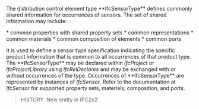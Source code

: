 The distribution control element type \*\*IfcSensorType\*\* defines commonly shared information for occurrences of sensors. The set of shared information may include:

\* common properties with shared property sets
\* common representations
\* common materials
\* common composition of elements
\* common ports

It is used to define a sensor type specification indicating the specific product information that is common to all occurrences of that product type. The \*\*IfcSensorType\*\* may be declared within _IfcProject_ or _IfcProjectLibrary_ using _IfcRelDeclares_ and may be exchanged with or without occurrences of the type. Occurrences of \*\*IfcSensorType\*\* are represented by instances of _IfcSensor_. Refer to the documentation at _IfcSensor_ for supported property sets, materials, composition, and ports.

> HISTORY&nbsp; New entity in IFC2x2
